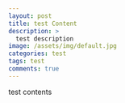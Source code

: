 ```yaml
---
layout: post
title: test Content
description: >
  test description
image: /assets/img/default.jpg
categories: test
tags: test
comments: true
---
```


test contents
